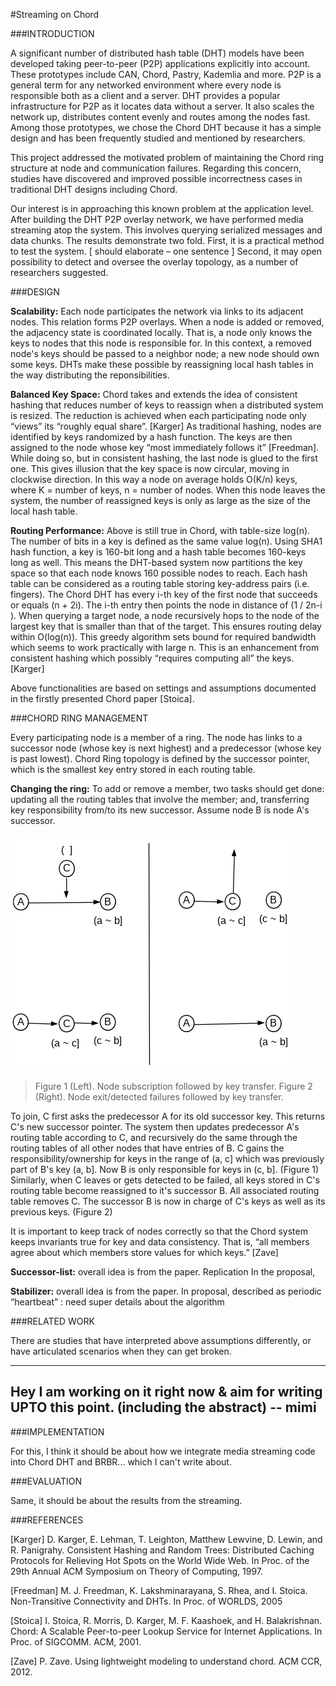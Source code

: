#Streaming on Chord

###INTRODUCTION

A significant number of distributed hash table (DHT) models have been developed taking peer-to-peer (P2P) applications explicitly into account. These prototypes include CAN, Chord, Pastry, Kademlia and more. P2P is a general term for any networked environment where every node is responsible both as a client and a server. DHT provides a popular infrastructure for P2P as it locates data without a server. It also scales the network up, distributes content evenly and routes among the nodes fast. Among those prototypes, we chose the Chord DHT because it has a simple design and has been frequently studied and mentioned by researchers. 

This project addressed the motivated problem of maintaining the Chord ring structure at node and communication failures. Regarding this concern, studies have discovered and improved possible incorrectness cases in traditional DHT designs including Chord.

Our interest is in approaching this known problem at the application level.  After building the DHT P2P overlay network, we have performed media streaming atop the system. This involves querying  serialized messages and data chunks. The results demonstrate two fold. First, it is a practical method to test the system.  [ should elaborate – one sentence ] Second, it may open possibility to detect and oversee the overlay topology, as a number of researchers suggested.


###DESIGN

**Scalability:** Each node participates the network via links to its adjacent nodes. This relation forms P2P overlays. When a node is added or removed, the adjacency state is coordinated locally. That is, a node only knows the keys to nodes that this node is responsible for. In this context, a removed node's keys should be passed to a neighbor node; a new node should own some keys. DHTs make these possible by reassigning local hash tables in the way distributing the reponsibilities.

**Balanced Key Space:** Chord takes and extends the idea of consistent hashing that reduces number of keys to reassign when a distributed system is resized. The reduction is achieved when each participating node only “views” its “roughly equal share”. [Karger]  As traditional hashing, nodes are identified by keys randomized by a hash function.  The keys are then assigned to the node whose key “most immediately follows it” [Freedman]. While doing so, but in consistent hashing, the last node is glued to the first one. This gives illusion that the key space is now circular, moving in clockwise direction.  In this way a node on average holds O(K/n) keys, where K = number of keys, n = number of nodes. When this node leaves the system, the number of reassigned keys is only as large as the size of the local hash table. 

**Routing Performance:** Above is still true in Chord, with table-size log(n).  The number of bits in a key is defined as the same value log(n). Using SHA1 hash function, a key is 160-bit long and a hash table becomes 160-keys long as well.  This means the DHT-based system now partitions the key space so that each node knows 160 possible nodes to reach. Each hash table can be considered as a routing table storing key-address pairs (i.e. fingers).  The Chord DHT has every i-th key of the first node that succeeds or equals (n + 2i).  The i-th entry then points the node in distance of (1 / 2n-i ). When querying a target node, a node recursively hops to the node of the largest key that is smaller than that of the target. This ensures routing delay within O(log(n)). This greedy algorithm sets bound for required bandwidth which seems to work practically with large n. This is an enhancement from consistent hashing which possibly “requires computing all” the keys. [Karger] 

Above functionalities are based on settings and assumptions documented in the firstly presented Chord paper [Stoica]. 


###CHORD RING MANAGEMENT

Every participating node is a member of a ring. The node has links to a successor node (whose key is next highest) and a predecessor (whose key is past lowest). Chord Ring topology is defined by the successor pointer, which is the smallest key entry stored in each routing table. 

**Changing the ring:**  To add or remove a member, two tasks should get done: updating all the routing tables that involve the member; and, transferring key responsibility from/to its new successor. Assume node B is node A's successor.

<img src='figure1.png'>

> Figure 1 (Left).   Node subscription followed by key transfer.
> Figure 2 (Right).    Node exit/detected failures followed by key transfer.


To join, C first asks the predecessor A for its old successor key. This returns C's new successor pointer. The system then updates predecessor A's routing table according to C, and recursively do the same through the routing tables of all other nodes that have entries of B. C gains the responsibility/ownership for keys in the range of (a, c] which was previously part of B's key (a, b]. Now B is only responsible for keys in (c, b]. (Figure 1) Similarly, when C leaves or gets detected to be failed,  all keys stored in C's routing table become reassigned to it's successor B.  All  associated routing table removes C. The successor B is now in charge of C's keys as well as its previous keys. (Figure 2)

It is important to keep track of nodes correctly so that the Chord system keeps invariants true for key and data consistency. That is, “all members agree about which members store values for which keys.” [Zave]

**Successor-list:** overall idea is from the paper. Replication
In the proposal, 

**Stabilizer:** overall idea is from the paper. 
In proposal, described as periodic “heartbeat”  : need super details about the algorithm



###RELATED WORK

There are studies that have interpreted above assumptions differently, or have articulated scenarios when they can get broken. 



----------------------------------------------------------------
Hey I am working on it right now & aim for writing UPTO this point. (including the abstract)  -- mimi
----------------------------------------------------------------


###IMPLEMENTATION

For this, I think it should be about how we integrate media streaming code into Chord DHT and BRBR... which I can't write about.


###EVALUATION

Same, it should be about the results from the streaming. 


###REFERENCES

[Karger] D. Karger, E. Lehman, T. Leighton, Matthew Lewvine, D. Lewin, and R. Panigrahy.  Consistent Hashing and Random Trees: Distributed Caching Protocols for Relieving Hot Spots on the World Wide Web. In Proc. of the 29th Annual ACM Symposium on Theory of Computing, 1997.

[Freedman] M. J. Freedman, K. Lakshminarayana, S. Rhea, and I. Stoica. Non-Transitive Connectivity and DHTs. In Proc. of WORLDS, 2005

[Stoica] I. Stoica, R. Morris, D. Karger, M. F. Kaashoek, and H. Balakrishnan. Chord: A Scalable Peer-to-peer Lookup Service for Internet Applications. In Proc. of SIGCOMM. ACM, 2001.

[Zave] P. Zave.  Using lightweight modeling to understand chord. ACM CCR, 2012.

